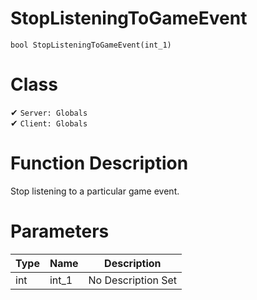 # StopListeningToGameEvent
```
bool StopListeningToGameEvent(int_1)
```
# Class
✔ `Server: Globals`  
✔ `Client: Globals`  

# Function Description
Stop listening to a particular game event.
# Parameters
Type|Name|Description
--|--|--
int|int_1|No Description Set
